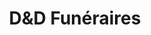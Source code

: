 ---
coverImage: /assets/wifidi/coverWifidi.jpg
title: "D&D Funéraires"
tag: ["UI"]
description: "Durant ma période en entreprise, j'ai conçu une maquette pour D&D Funéraires, une entreprise de pompes funèbres située à Ars-en-Ré, sur l’Île-de-Ré. L’objectif était de proposer une identité visuelle en accord avec l’environnement local, en intégrant des couleurs évocatrices : un bleu marine rappelant l’océan et un beige taupé inspiré du sable.  

L’entreprise souhaitait moderniser l’image des obsèques en s’éloignant des codes traditionnels souvent perçus comme austères et pesants. Ce positionnement se reflète dans le design du site, qui cherche à se démarquer des interfaces sombres et oppressantes généralement associées au secteur.  

Compte tenu du temps imparti, l’accent a été mis sur l’UI afin d’assurer une cohérence visuelle et une esthétique engageante. Bien que l’aspect UX n’ait pas fait l’objet d’une étude approfondie, l’objectif était d’offrir une navigation fluide et rassurante, en phase avec la volonté de l’entreprise de renouveler l’approche du secteur funéraire."
pubDate: 'Dec 18 2024'
heroImage:
    - /assets/wifidi/coverWifidi.jpg
---